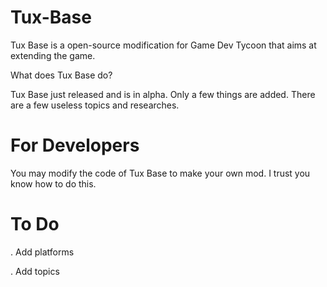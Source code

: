 # Tux-Base

Tux Base is a open-source modification for Game Dev Tycoon that aims at extending the game.

What does Tux Base do?

Tux Base just released and is in alpha. Only a few things are added. There are a few useless topics and researches. 

# For Developers

You may modify the code of Tux Base to make your own mod. I trust you know how to do this.



# To Do

. Add platforms

. Add topics
